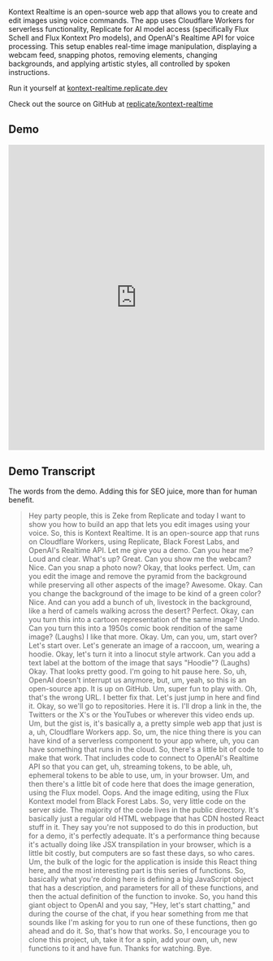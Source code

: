 <!--
title: Kontext Realtime
description: Create and edit images using your voice
publish_date: 2025-06-23
kind: project
-->

Kontext Realtime is an open-source web app that allows you to create and edit images using voice commands. The app uses Cloudflare Workers for serverless functionality, Replicate for AI model access (specifically Flux Schell and Flux Kontext Pro models), and OpenAI's Realtime API for voice processing. This setup enables real-time image manipulation, displaying a webcam feed, snapping photos, removing elements, changing backgrounds, and applying artistic styles, all controlled by spoken instructions.

Run it yourself at [kontext-realtime.replicate.dev](https://kontext-realtime.replicate.dev)

Check out the source on GitHub at [replicate/kontext-realtime](https://github.com/replicate/kontext-realtime)


## Demo

<iframe width="100%" height="600" src="https://www.youtube.com/embed/72mD_vkG9FU?si=3-vGR3J36h-eb7o4" title="YouTube video player" frameborder="0" allow="accelerometer; autoplay; clipboard-write; encrypted-media; gyroscope; picture-in-picture; web-share" referrerpolicy="strict-origin-when-cross-origin" allowfullscreen></iframe>

## Demo Transcript

The words from the demo. Adding this for SEO juice, more than for human benefit.

> Hey party people, this is Zeke from Replicate and today I want to show you how to build an app that lets you edit images using your voice. So, this is Kontext Realtime. It is an open-source app that runs on Cloudflare Workers, using Replicate, Black Forest Labs, and OpenAI's Realtime API. Let me give you a demo. Can you hear me? Loud and clear. What's up? Great. Can you show me the webcam? Nice. Can you snap a photo now? Okay, that looks perfect. Um, can you edit the image and remove the pyramid from the background while preserving all other aspects of the image? Awesome. Okay. Can you change the background of the image to be kind of a green color? Nice. And can you add a bunch of uh, livestock in the background, like a herd of camels walking across the desert? Perfect. Okay, can you turn this into a cartoon representation of the same image? Undo. Can you turn this into a 1950s comic book rendition of the same image? (Laughs) I like that more. Okay. Um, can you, um, start over? Let's start over. Let's generate an image of a raccoon, um, wearing a hoodie. Okay, let's turn it into a linocut style artwork. Can you add a text label at the bottom of the image that says "Hoodie"? (Laughs) Okay. That looks pretty good. I'm going to hit pause here. So, uh, OpenAI doesn't interrupt us anymore, but, um, yeah, so this is an open-source app. It is up on GitHub. Um, super fun to play with. Oh, that's the wrong URL. I better fix that. Let's just jump in here and find it. Okay, so we'll go to repositories. Here it is. I'll drop a link in the, the Twitters or the X's or the YouTubes or wherever this video ends up. Um, but the gist is, it's basically a, a pretty simple web app that just is a, uh, Cloudflare Workers app. So, um, the nice thing there is you can have kind of a serverless component to your app where, uh, you can have something that runs in the cloud. So, there's a little bit of code to make that work. That includes code to connect to OpenAI's Realtime API so that you can get, uh, streaming tokens, to be able, uh, ephemeral tokens to be able to use, um, in your browser. Um, and then there's a little bit of code here that does the image generation, using the Flux model. Oops. And the image editing, using the Flux Kontext model from Black Forest Labs. So, very little code on the server side. The majority of the code lives in the public directory. It's basically just a regular old HTML webpage that has CDN hosted React stuff in it. They say you're not supposed to do this in production, but for a demo, it's perfectly adequate. It's a performance thing because it's actually doing like JSX transpilation in your browser, which is a little bit costly, but computers are so fast these days, so who cares. Um, the bulk of the logic for the application is inside this React thing here, and the most interesting part is this series of functions. So, basically what you're doing here is defining a big JavaScript object that has a description, and parameters for all of these functions, and then the actual definition of the function to invoke. So, you hand this giant object to OpenAI and you say, "Hey, let's start chatting," and during the course of the chat, if you hear something from me that sounds like I'm asking for you to run one of these functions, then go ahead and do it. So, that's how that works. So, I encourage you to clone this project, uh, take it for a spin, add your own, uh, new functions to it and have fun. Thanks for watching. Bye.